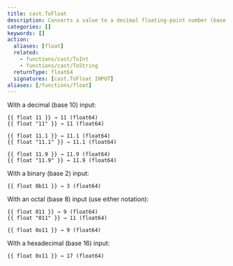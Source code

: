```yaml
---
title: cast.ToFloat
description: Converts a value to a decimal floating-point number (base 10).
categories: []
keywords: []
action:
  aliases: [float]
  related:
    - functions/cast/ToInt
    - functions/cast/ToString
  returnType: float64
  signatures: [cast.ToFloat INPUT]
aliases: [/functions/float]
---
```


With a decimal (base 10) input:

```go-html-template
{{ float 11 }} → 11 (float64)
{{ float "11" }} → 11 (float64)

{{ float 11.1 }} → 11.1 (float64)
{{ float "11.1" }} → 11.1 (float64)

{{ float 11.9 }} → 11.9 (float64)
{{ float "11.9" }} → 11.9 (float64)
```

With a binary (base 2) input:

```go-html-template
{{ float 0b11 }} → 3 (float64)
```

With an octal (base 8) input (use either notation):

```go-html-template
{{ float 011 }} → 9 (float64)
{{ float "011" }} → 11 (float64)

{{ float 0o11 }} → 9 (float64)
```

With a hexadecimal (base 16) input:

```go-html-template
{{ float 0x11 }} → 17 (float64)
```
